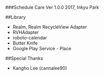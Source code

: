 ###Schedule Care Ver 1.0.0
2017, Inkyu Park

##Library
- Realm, Realm RecycleView Adapter
- RVHAdapter
- roboto-calendar
- Butter Knife
- Google Play Service - Place

##Special Thanks
- Kangho Lee (cannalee90)
